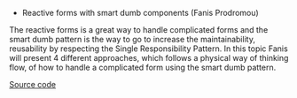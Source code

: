 - Reactive forms with smart dumb components (Fanis Prodromou)

The reactive forms is a great way to handle complicated forms and the smart dumb pattern is the way to go to increase the maintainability, reusability by respecting the Single Responsibility Pattern. In this topic Fanis will present 4 different approaches, which follows a physical way of thinking flow, of how to handle a complicated form using the smart dumb pattern.

[Source code](https://github.com/profanis/angular-athens-reactive-forms)
